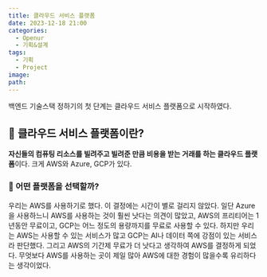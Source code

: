 ```yaml
---
title: 클라우드 서비스 플랫폼
date: 2023-12-18 21:00
categories:
  - Openur
  - 기획&설계
tags:
  - 기획
  - Project
image: 
path:
---
```

백엔드 기술스택 정하기의 첫 단계는 클라우드 서비스 플랫폼으로 시작하였다.
## 🌈 클라우드 서비스 플랫폼이란?
**자신들의 컴퓨팅 리소스를 빌려주고 빌려준 만큼 비용을 받는 거래를 하는 클라우드 플랫폼**이다. 크게 AWS와 Azure, GCP가 있다.

### 📌 어떤 플랫폼을 선택할까?
우리는 AWS를 사용하기로 했다. 이 결정에는 시간이 별로 걸리지 않았다. 일단 Azure을 사용하느니 AWS를 사용하는 것이 훨씬 낫다는 의견이 많았고, AWS의 프리티어는 1년동안 무료이고, GCP는 어느 정도의 용량까지를 무료로 사용할 수 있다. 하지만 우리는 AWS는 사용할 수 있는 서비스가 많고 GCP는 AI나 데이터 쪽에 강점이 있는 서비스라 판단했다. 그리고 AWS의 기간제 무료가 더 낫다고 생각하여 AWS를 결정하게 되었다. 무엇보다 AWS를 사용하는 곳이 제일 많아 AWS에 대한 경험이 많을수록 유리하다는 생각이었다.